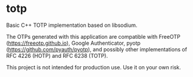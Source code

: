 # totp
Basic C++ TOTP implementation based on libsodium.

The OTPs generated with this application are compatible with FreeOTP
(https://freeotp.github.io), Google Authenticator, pyotp
(https://github.com/pyauth/pyotp), and possibly other implementations of
RFC 4226 (HOTP) and RFC 6238 (TOTP).

This project is not intended for production use. Use it on your own risk.

